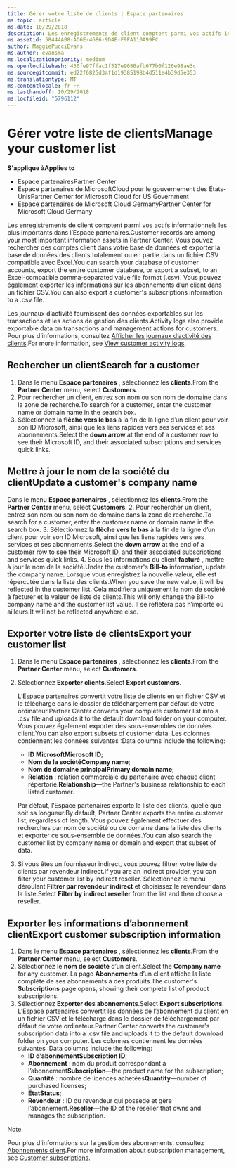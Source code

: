 ```yaml
---
title: Gérer votre liste de clients | Espace partenaires
ms.topic: article
ms.date: 10/29/2018
description: Les enregistrements de client comptent parmi vos actifs informationnels les plus importants dans l’Espace partenaires.
ms.assetid: 58444AB8-AD6E-4686-9D4E-F9FA110A99FC
author: MaggiePucciEvans
ms.author: evansma
ms.localizationpriority: medium
ms.openlocfilehash: 430fe97ffac1f517e9086afb077b0f126e98ae3c
ms.sourcegitcommit: ed22f6825d3af1d19385198b4d511e4b39d5e353
ms.translationtype: MT
ms.contentlocale: fr-FR
ms.lasthandoff: 10/29/2018
ms.locfileid: "5796112"
---
```

# <a name="manage-your-customer-list"></a><span data-ttu-id="0f0e6-103">Gérer votre liste de clients</span><span class="sxs-lookup"><span data-stu-id="0f0e6-103">Manage your customer list</span></span>

**<span data-ttu-id="0f0e6-104">S'applique à</span><span class="sxs-lookup"><span data-stu-id="0f0e6-104">Applies to</span></span>**

-  <span data-ttu-id="0f0e6-105">Espace partenaires</span><span class="sxs-lookup"><span data-stu-id="0f0e6-105">Partner Center</span></span>
-  <span data-ttu-id="0f0e6-106">Espace partenaires de MicrosoftCloud pour le gouvernement des États-Unis</span><span class="sxs-lookup"><span data-stu-id="0f0e6-106">Partner Center for Microsoft Cloud for US Government</span></span>
-  <span data-ttu-id="0f0e6-107">Espace partenaires de Microsoft Cloud Germany</span><span class="sxs-lookup"><span data-stu-id="0f0e6-107">Partner Center for Microsoft Cloud Germany</span></span>

<span data-ttu-id="0f0e6-108">Les enregistrements de client comptent parmi vos actifs informationnels les plus importants dans l’Espace partenaires.</span><span class="sxs-lookup"><span data-stu-id="0f0e6-108">Customer records are among your most important information assets in Partner Center.</span></span> <span data-ttu-id="0f0e6-109">Vous pouvez rechercher des comptes client dans votre base de données et exporter la base de données des clients totalement ou en partie dans un fichier&nbsp;CSV compatible avec Excel.</span><span class="sxs-lookup"><span data-stu-id="0f0e6-109">You can search your database of customer accounts, export the entire customer database, or export a subset, to an Excel-compatible comma-separated value file format (.csv).</span></span> <span data-ttu-id="0f0e6-110">Vous pouvez également exporter les informations sur les abonnements d’un client dans un fichier&nbsp;CSV.</span><span class="sxs-lookup"><span data-stu-id="0f0e6-110">You can also export a customer's subscriptions information to a .csv file.</span></span>

<span data-ttu-id="0f0e6-111">Les journaux d’activité fournissent des données exportables sur les transactions et les actions de gestion des clients.</span><span class="sxs-lookup"><span data-stu-id="0f0e6-111">Activity logs also provide exportable data on transactions and management actions for customers.</span></span> <span data-ttu-id="0f0e6-112">Pour plus d’informations, consultez [Afficher les journaux d’activité des clients](activity-logs.md).</span><span class="sxs-lookup"><span data-stu-id="0f0e6-112">For more information, see [View customer activity logs](activity-logs.md).</span></span>


## <a name="search-for-a-customer"></a><span data-ttu-id="0f0e6-113">Rechercher un client</span><span class="sxs-lookup"><span data-stu-id="0f0e6-113">Search for a customer</span></span>

1.  <span data-ttu-id="0f0e6-114">Dans le menu **Espace partenaires** , sélectionnez les **clients**.</span><span class="sxs-lookup"><span data-stu-id="0f0e6-114">From the **Partner Center** menu, select **Customers**.</span></span>
2.  <span data-ttu-id="0f0e6-115">Pour rechercher un client, entrez son nom ou son nom de domaine dans la zone de recherche.</span><span class="sxs-lookup"><span data-stu-id="0f0e6-115">To search for a customer, enter the customer name or domain name in the search box.</span></span>
3.  <span data-ttu-id="0f0e6-116">Sélectionnez la **flèche vers le bas** à la fin de la ligne d’un client pour voir son ID&nbsp;Microsoft, ainsi que les liens rapides vers ses services et ses abonnements.</span><span class="sxs-lookup"><span data-stu-id="0f0e6-116">Select the **down arrow** at the end of a customer row to see their Microsoft ID, and their associated subscriptions and services quick links.</span></span>

## <a name="update-a-customers-company-name"></a><span data-ttu-id="0f0e6-117">Mettre à jour le nom de la société du client</span><span class="sxs-lookup"><span data-stu-id="0f0e6-117">Update a customer's company name</span></span>

<span data-ttu-id="0f0e6-118">Dans le menu **Espace partenaires** , sélectionnez les **clients**.</span><span class="sxs-lookup"><span data-stu-id="0f0e6-118">From the **Partner Center** menu, select **Customers**.</span></span>
2.  <span data-ttu-id="0f0e6-119">Pour rechercher un client, entrez son nom ou son nom de domaine dans la zone de recherche.</span><span class="sxs-lookup"><span data-stu-id="0f0e6-119">To search for a customer, enter the customer name or domain name in the search box.</span></span>
3.  <span data-ttu-id="0f0e6-120">Sélectionnez la **flèche vers le bas** à la fin de la ligne d’un client pour voir son ID&nbsp;Microsoft, ainsi que les liens rapides vers ses services et ses abonnements.</span><span class="sxs-lookup"><span data-stu-id="0f0e6-120">Select the **down arrow** at the end of a customer row to see their Microsoft ID, and their associated subscriptions and services quick links.</span></span>
4.  <span data-ttu-id="0f0e6-121">Sous les informations du client **facturé** , mettre à jour le nom de la société.</span><span class="sxs-lookup"><span data-stu-id="0f0e6-121">Under the customer's **Bill-to** information, update the company name.</span></span> <span data-ttu-id="0f0e6-122">Lorsque vous enregistrez la nouvelle valeur, elle est répercutée dans la liste des clients.</span><span class="sxs-lookup"><span data-stu-id="0f0e6-122">When you save the new value, it will be reflected in the customer list.</span></span> <span data-ttu-id="0f0e6-123">Cela modifiera uniquement le nom de société à facturer et la valeur de liste de clients.</span><span class="sxs-lookup"><span data-stu-id="0f0e6-123">This will only change the Bill-to company name and the customer list value.</span></span> <span data-ttu-id="0f0e6-124">Il se reflètera pas n’importe où ailleurs.</span><span class="sxs-lookup"><span data-stu-id="0f0e6-124">It will not be reflected anywhere else.</span></span>

## <a name="export-your-customer-list"></a><span data-ttu-id="0f0e6-125">Exporter votre liste de clients</span><span class="sxs-lookup"><span data-stu-id="0f0e6-125">Export your customer list</span></span>

1.  <span data-ttu-id="0f0e6-126">Dans le menu **Espace partenaires** , sélectionnez les **clients**.</span><span class="sxs-lookup"><span data-stu-id="0f0e6-126">From the **Partner Center** menu, select **Customers**.</span></span>
2.  <span data-ttu-id="0f0e6-127">Sélectionnez **Exporter clients**.</span><span class="sxs-lookup"><span data-stu-id="0f0e6-127">Select **Export customers**.</span></span>

    <span data-ttu-id="0f0e6-128">L’Espace partenaires convertit votre liste de clients en un fichier&nbsp;CSV et le télécharge dans le dossier de téléchargement par défaut de votre ordinateur.</span><span class="sxs-lookup"><span data-stu-id="0f0e6-128">Partner Center converts your complete customer list into a .csv file and uploads it to the default download folder on your computer.</span></span> <span data-ttu-id="0f0e6-129">Vous pouvez également exporter des sous-ensembles de données client.</span><span class="sxs-lookup"><span data-stu-id="0f0e6-129">You can also export subsets of customer data.</span></span> <span data-ttu-id="0f0e6-130">Les colonnes contiennent les données suivantes&nbsp;:</span><span class="sxs-lookup"><span data-stu-id="0f0e6-130">Data columns include the following:</span></span>

    -   <span data-ttu-id="0f0e6-131">**ID Microsoft**</span><span class="sxs-lookup"><span data-stu-id="0f0e6-131">**Microsoft ID**;</span></span>
    -   <span data-ttu-id="0f0e6-132">**Nom de la société**</span><span class="sxs-lookup"><span data-stu-id="0f0e6-132">**Company name**;</span></span>
    -   <span data-ttu-id="0f0e6-133">**Nom de domaine principal**</span><span class="sxs-lookup"><span data-stu-id="0f0e6-133">**Primary domain name**;</span></span>
    -   <span data-ttu-id="0f0e6-134">**Relation**&nbsp;: relation commerciale du partenaire avec chaque client répertorié.</span><span class="sxs-lookup"><span data-stu-id="0f0e6-134">**Relationship**—the Partner's business relationship to each listed customer.</span></span>

    <span data-ttu-id="0f0e6-135">Par défaut, l’Espace partenaires exporte la liste des clients, quelle que soit sa longueur.</span><span class="sxs-lookup"><span data-stu-id="0f0e6-135">By default, Partner Center exports the entire customer list, regardless of length.</span></span> <span data-ttu-id="0f0e6-136">Vous pouvez également effectuer des recherches par nom de société ou de domaine dans la liste des clients et exporter ce sous-ensemble de données.</span><span class="sxs-lookup"><span data-stu-id="0f0e6-136">You can also search the customer list by company name or domain and export that subset of data.</span></span>

3.  <span data-ttu-id="0f0e6-137">Si vous êtes un fournisseur indirect, vous pouvez filtrer votre liste de clients par revendeur indirect.</span><span class="sxs-lookup"><span data-stu-id="0f0e6-137">If you are an indirect provider, you can filter your customer list by indirect reseller.</span></span> <span data-ttu-id="0f0e6-138">Sélectionnez le menu déroulant **Filtrer par revendeur indirect** et choisissez le revendeur dans la liste.</span><span class="sxs-lookup"><span data-stu-id="0f0e6-138">Select **Filter by indirect reseller** from the list and then choose a reseller.</span></span>


## <a name="export-customer-subscription-information"></a><span data-ttu-id="0f0e6-139">Exporter les informations d’abonnement client</span><span class="sxs-lookup"><span data-stu-id="0f0e6-139">Export customer subscription information</span></span>

1.  <span data-ttu-id="0f0e6-140">Dans le menu **Espace partenaires** , sélectionnez les **clients**.</span><span class="sxs-lookup"><span data-stu-id="0f0e6-140">From the **Partner Center** menu, select **Customers**.</span></span>
2.  <span data-ttu-id="0f0e6-141">Sélectionnez le **nom de société** d’un client.</span><span class="sxs-lookup"><span data-stu-id="0f0e6-141">Select the **Company name** for any customer.</span></span> <span data-ttu-id="0f0e6-142">La page **Abonnements** d’un client affiche la liste complète de ses abonnements à des produits.</span><span class="sxs-lookup"><span data-stu-id="0f0e6-142">The customer's **Subscriptions** page opens, showing their complete list of product subscriptions.</span></span>
3.  <span data-ttu-id="0f0e6-143">Sélectionnez **Exporter des abonnements**.</span><span class="sxs-lookup"><span data-stu-id="0f0e6-143">Select **Export subscriptions**.</span></span> <span data-ttu-id="0f0e6-144">L’Espace partenaires convertit les données de l’abonnement du client en un fichier&nbsp;CSV et le télécharge dans le dossier de téléchargement par défaut de votre ordinateur.</span><span class="sxs-lookup"><span data-stu-id="0f0e6-144">Partner Center converts the customer's subscription data into a .csv file and uploads it to the default download folder on your computer.</span></span> <span data-ttu-id="0f0e6-145">Les colonnes contiennent les données suivantes&nbsp;:</span><span class="sxs-lookup"><span data-stu-id="0f0e6-145">Data columns include the following:</span></span>
    -   <span data-ttu-id="0f0e6-146">**ID d’abonnement**</span><span class="sxs-lookup"><span data-stu-id="0f0e6-146">**Subscription ID**;</span></span>
    -   <span data-ttu-id="0f0e6-147">**Abonnement**&nbsp;: nom du produit correspondant à l’abonnement</span><span class="sxs-lookup"><span data-stu-id="0f0e6-147">**Subscription**—the product name for the subscription;</span></span>
    -   <span data-ttu-id="0f0e6-148">**Quantité**&nbsp;: nombre de licences achetées</span><span class="sxs-lookup"><span data-stu-id="0f0e6-148">**Quantity**—number of purchased licenses;</span></span>
    -   <span data-ttu-id="0f0e6-149">**État**</span><span class="sxs-lookup"><span data-stu-id="0f0e6-149">**Status**;</span></span>
    -   <span data-ttu-id="0f0e6-150">**Revendeur**&nbsp;: ID du revendeur qui possède et gère l’abonnement.</span><span class="sxs-lookup"><span data-stu-id="0f0e6-150">**Reseller**—the ID of the reseller that owns and manages the subscription.</span></span>

> [!NOTE]  
> <span data-ttu-id="0f0e6-151">Pour plus d’informations sur la gestion des abonnements, consultez [Abonnements client](customer-subscriptions.md).</span><span class="sxs-lookup"><span data-stu-id="0f0e6-151">For more information about subscription management, see [Customer subscriptions](customer-subscriptions.md).</span></span>

     

 

 



